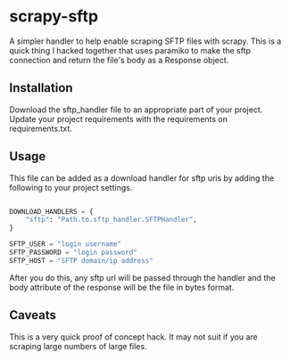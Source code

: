 # scrapy-sftp

A simpler handler to help enable scraping SFTP files with scrapy. This is a quick thing I hacked together that uses paramiko 
to make the sftp connection and return the file's body as a Response object.

## Installation

Download the sftp_handler file to an appropriate part of your project. Update your project requirements with the requirements on requirements.txt.

## Usage

This file can be added as a download handler for sftp uris by adding the following to your project settings.

```python

DOWNLOAD_HANDLERS = {
    "sftp": "Path.to.sftp_handler.SFTPHandler",
}

SFTP_USER = "login username"
SFTP_PASSWORD = "login password"
SFTP_HOST = "SFTP domain/ip address"
```

After you do this, any sftp url will be passed through the handler and the body attribute of the response will be the file in bytes format.

## Caveats

This is a very quick proof of concept hack. It may not suit if you are scraping large numbers of large files.
